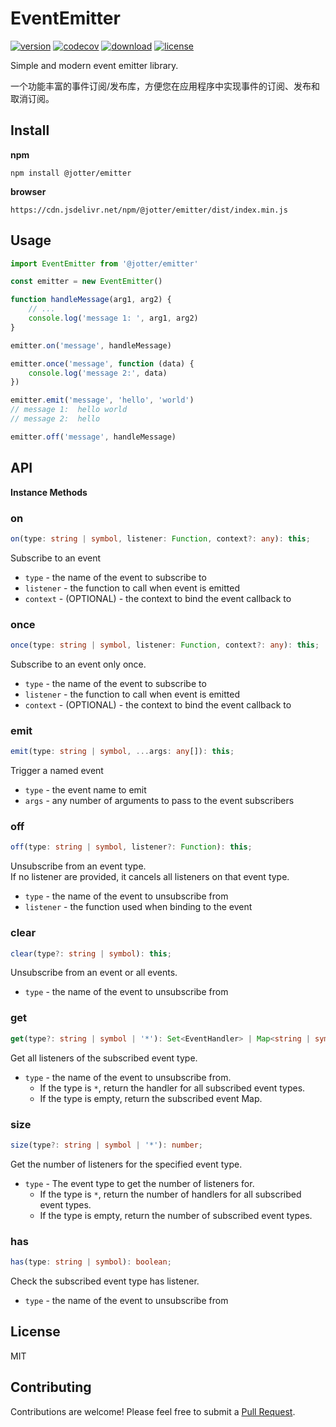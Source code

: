 # EventEmitter

[![version](https://img.shields.io/npm/v/@jotter/emitter?style=flat-square)](https://www.npmjs.com/package/@jotter/emitter)
[![codecov](https://codecov.io/gh/Marinerer/jotter/graph/badge.svg?token=G7QXEHCEXW)](https://codecov.io/gh/Marinerer/jotter)
[![download](https://img.shields.io/npm/dm/@jotter/emitter?style=flat-square)](https://www.npmjs.com/package/@jotter/emitter)
[![license](https://img.shields.io/npm/l/@jotter/emitter?style=flat-square)](https://github.com/Marinerer/jotter/tree/main/libs/emitter)

Simple and modern event emitter library.

一个功能丰富的事件订阅/发布库，方便您在应用程序中实现事件的订阅、发布和取消订阅。

## Install

**npm**

```
npm install @jotter/emitter
```

**browser**

```
https://cdn.jsdelivr.net/npm/@jotter/emitter/dist/index.min.js
```

## Usage

```js
import EventEmitter from '@jotter/emitter'

const emitter = new EventEmitter()

function handleMessage(arg1, arg2) {
	// ...
	console.log('message 1: ', arg1, arg2)
}

emitter.on('message', handleMessage)

emitter.once('message', function (data) {
	console.log('message 2:', data)
})

emitter.emit('message', 'hello', 'world')
// message 1:  hello world
// message 2:  hello

emitter.off('message', handleMessage)
```

## API

**Instance Methods**

### on

```typescript
on(type: string | symbol, listener: Function, context?: any): this;
```

Subscribe to an event

- `type` - the name of the event to subscribe to
- `listener` - the function to call when event is emitted
- `context` - (OPTIONAL) - the context to bind the event callback to

### once

```typescript
once(type: string | symbol, listener: Function, context?: any): this;
```

Subscribe to an event only once.

- `type` - the name of the event to subscribe to
- `listener` - the function to call when event is emitted
- `context` - (OPTIONAL) - the context to bind the event callback to

### emit

```typescript
emit(type: string | symbol, ...args: any[]): this;
```

Trigger a named event

- `type` - the event name to emit
- `args` - any number of arguments to pass to the event subscribers

### off

```typescript
off(type: string | symbol, listener?: Function): this;
```

Unsubscribe from an event type.  
If no listener are provided, it cancels all listeners on that event type.

- `type` - the name of the event to unsubscribe from
- `listener` - the function used when binding to the event

### clear

```typescript
clear(type?: string | symbol): this;
```

Unsubscribe from an event or all events.

- `type` - the name of the event to unsubscribe from

### get

```typescript
get(type?: string | symbol | '*'): Set<EventHandler> | Map<string | symbol, Set<EventHandler>>;
```

Get all listeners of the subscribed event type.

- `type` - the name of the event to unsubscribe from.
  - If the type is `*`, return the handler for all subscribed event types.
  - If the type is empty, return the subscribed event Map.

### size

```typescript
size(type?: string | symbol | '*'): number;
```

Get the number of listeners for the specified event type.

- `type` - The event type to get the number of listeners for.
  - If the type is `*`, return the number of handlers for all subscribed event types.
  - If the type is empty, return the number of subscribed event types.

### has

```typescript
has(type: string | symbol): boolean;
```

Check the subscribed event type has listener.

- `type` - the name of the event to unsubscribe from

## License

MIT

## Contributing

Contributions are welcome! Please feel free to submit a [Pull Request](https://github.com/Marinerer/jotter/pulls).
